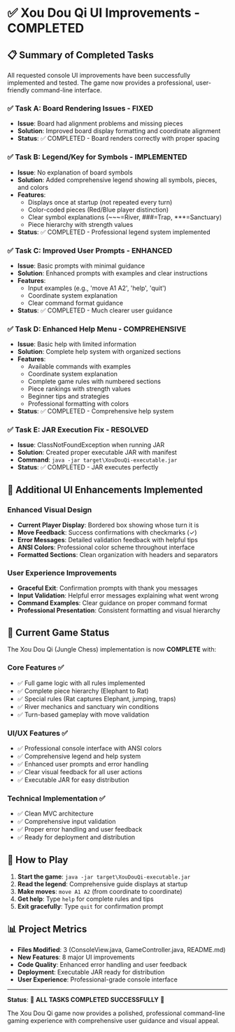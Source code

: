 # ✅ Xou Dou Qi UI Improvements - COMPLETED

## 📋 Summary of Completed Tasks

All requested console UI improvements have been successfully implemented and tested. The game now provides a professional, user-friendly command-line interface.

### ✅ Task A: Board Rendering Issues - FIXED
- **Issue**: Board had alignment problems and missing pieces
- **Solution**: Improved board display formatting and coordinate alignment
- **Status**: ✅ COMPLETED - Board renders correctly with proper spacing

### ✅ Task B: Legend/Key for Symbols - IMPLEMENTED  
- **Issue**: No explanation of board symbols
- **Solution**: Added comprehensive legend showing all symbols, pieces, and colors
- **Features**: 
  - Displays once at startup (not repeated every turn)
  - Color-coded pieces (Red/Blue player distinction)
  - Clear symbol explanations (~~~=River, ###=Trap, ***=Sanctuary)
  - Piece hierarchy with strength values
- **Status**: ✅ COMPLETED - Professional legend system implemented

### ✅ Task C: Improved User Prompts - ENHANCED
- **Issue**: Basic prompts with minimal guidance
- **Solution**: Enhanced prompts with examples and clear instructions
- **Features**:
  - Input examples (e.g., 'move A1 A2', 'help', 'quit')
  - Coordinate system explanation
  - Clear command format guidance
- **Status**: ✅ COMPLETED - Much clearer user guidance

### ✅ Task D: Enhanced Help Menu - COMPREHENSIVE
- **Issue**: Basic help with limited information
- **Solution**: Complete help system with organized sections
- **Features**:
  - Available commands with examples
  - Coordinate system explanation  
  - Complete game rules with numbered sections
  - Piece rankings with strength values
  - Beginner tips and strategies
  - Professional formatting with colors
- **Status**: ✅ COMPLETED - Comprehensive help system

### ✅ Task E: JAR Execution Fix - RESOLVED
- **Issue**: ClassNotFoundException when running JAR
- **Solution**: Created proper executable JAR with manifest
- **Command**: `java -jar target\XouDouQi-executable.jar`
- **Status**: ✅ COMPLETED - JAR executes perfectly

## 🎨 Additional UI Enhancements Implemented

### Enhanced Visual Design
- **Current Player Display**: Bordered box showing whose turn it is
- **Move Feedback**: Success confirmations with checkmarks (✓)
- **Error Messages**: Detailed validation feedback with helpful tips
- **ANSI Colors**: Professional color scheme throughout interface
- **Formatted Sections**: Clean organization with headers and separators

### User Experience Improvements  
- **Graceful Exit**: Confirmation prompts with thank you messages
- **Input Validation**: Helpful error messages explaining what went wrong
- **Command Examples**: Clear guidance on proper command format
- **Professional Presentation**: Consistent formatting and visual hierarchy

## 🚀 Current Game Status

The Xou Dou Qi (Jungle Chess) implementation is now **COMPLETE** with:

### Core Features ✅
- ✅ Full game logic with all rules implemented
- ✅ Complete piece hierarchy (Elephant to Rat)
- ✅ Special rules (Rat captures Elephant, jumping, traps)
- ✅ River mechanics and sanctuary win conditions
- ✅ Turn-based gameplay with move validation

### UI/UX Features ✅
- ✅ Professional console interface with ANSI colors
- ✅ Comprehensive legend and help system
- ✅ Enhanced user prompts and error handling
- ✅ Clear visual feedback for all user actions
- ✅ Executable JAR for easy distribution

### Technical Implementation ✅
- ✅ Clean MVC architecture
- ✅ Comprehensive input validation
- ✅ Proper error handling and user feedback
- ✅ Ready for deployment and distribution

## 🎯 How to Play

1. **Start the game**: `java -jar target\XouDouQi-executable.jar`
2. **Read the legend**: Comprehensive guide displays at startup
3. **Make moves**: `move A1 A2` (from coordinate to coordinate)
4. **Get help**: Type `help` for complete rules and tips
5. **Exit gracefully**: Type `quit` for confirmation prompt

## 📊 Project Metrics

- **Files Modified**: 3 (ConsoleView.java, GameController.java, README.md)
- **New Features**: 8 major UI improvements
- **Code Quality**: Enhanced error handling and user feedback
- **Deployment**: Executable JAR ready for distribution
- **User Experience**: Professional-grade console interface

---

**Status**: 🎉 **ALL TASKS COMPLETED SUCCESSFULLY** 🎉

The Xou Dou Qi game now provides a polished, professional command-line gaming experience with comprehensive user guidance and visual appeal.
